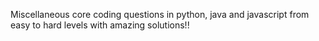 Miscellaneous core coding questions in python, java and javascript from easy to hard levels with amazing solutions!!

